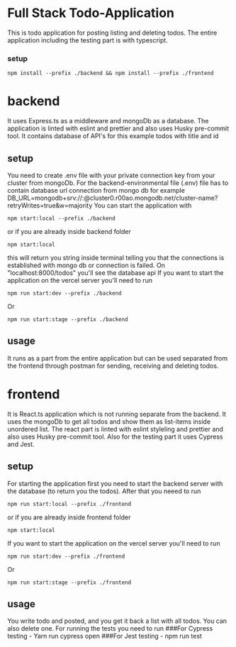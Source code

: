 # Full Stack Todo-Application
This is todo application for posting listing and deleting todos.
The entire application including the testing part is with typescript.
### setup
```npm install --prefix ./backend && npm install --prefix ./frontend```


# backend
It uses Express.ts as a middleware and mongoDb as a database.
The application is linted with eslint and prettier and also uses Husky pre-commit tool.
It contains database of API's for this example todos with title and id

## setup
You need to create .env file with your private connection key from your cluster
from mongoDb.
For the backend-environmental file (.env) file has to contain database url connection from mongo db
for example DB_URL=mongodb+srv://<mognodb-user>:<mongodb-password>@cluster0.r00ao.mongodb.net/cluster-name?retryWrites=true&w=majority
You can start the application with

```npm start:local --prefix ./backend```

or if you are already inside backend folder

```npm start:local```

this will return you string inside terminal telling you that the connections is established with mongo db or connection is failed.
On "localhost:8000/todos" you'll see the database api
If you want to start the application on the vercel server you'll need to run

```npm run start:dev --prefix ./backend```

Or

```npm run start:stage --prefix ./backend```

## usage
It runs as a part from the entire application but can be used separated
from the frontend through postman for sending, receiving and deleting todos.


# frontend
It is React.ts application which is not running separate from the backend.
It uses the mongoDb to get all todos and show them as list-items inside unordered list.
The react part is linted with eslint styleling and prettier and also uses Husky pre-commit tool.
Also for the testing part it uses Cypress and Jest.

## setup
For starting the application first you need to start the backend server
with the database (to return you the todos).
After that you neeed to run

```npm run start:local --prefix ./frontend```

or if you are already inside frontend folder

```npm start:local```

If you want to start the application on the vercel server you'll need to run

```npm run start:dev --prefix ./frontend```

Or

```npm run start:stage --prefix ./frontend```

## usage
You write todo and posted, and you get it back a list with all todos.
You can also delete one.
For running the tests you need to run
###For Cypress testing - Yarn run cypress open
###For Jest testing - npm run test

